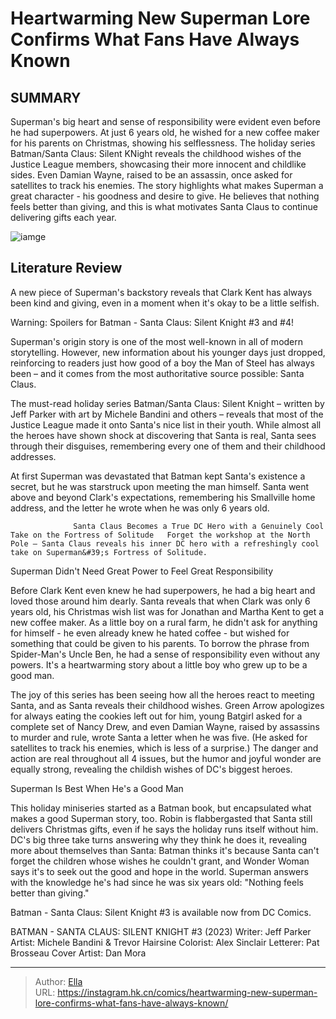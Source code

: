 # Heartwarming New Superman Lore Confirms What Fans Have Always Known


## SUMMARY 



  Superman&#39;s big heart and sense of responsibility were evident even before he had superpowers. At just 6 years old, he wished for a new coffee maker for his parents on Christmas, showing his selflessness.   The holiday series Batman/Santa Claus: Silent KNight reveals the childhood wishes of the Justice League members, showcasing their more innocent and childlike sides. Even Damian Wayne, raised to be an assassin, once asked for satellites to track his enemies.   The story highlights what makes Superman a great character - his goodness and desire to give. He believes that nothing feels better than giving, and this is what motivates Santa Claus to continue delivering gifts each year.  

![iamge](https://static1.srcdn.com/wordpress/wp-content/uploads/2021/05/Superman-Sun-All-Star.jpg)

## Literature Review

A new piece of Superman&#39;s backstory reveals that Clark Kent has always been kind and giving, even in a moment when it&#39;s okay to be a little selfish.




Warning: Spoilers for Batman - Santa Claus: Silent Knight #3 and #4!




Superman&#39;s origin story is one of the most well-known in all of modern storytelling. However, new information about his younger days just dropped, reinforcing to readers just how good of a boy the Man of Steel has always been – and it comes from the most authoritative source possible: Santa Claus.

The must-read holiday series Batman/Santa Claus: Silent Knight – written by Jeff Parker with art by Michele Bandini and others – reveals that most of the Justice League made it onto Santa&#39;s nice list in their youth. While almost all the heroes have shown shock at discovering that Santa is real, Santa sees through their disguises, remembering every one of them and their childhood addresses.



          

At first Superman was devastated that Batman kept Santa&#39;s existence a secret, but he was starstruck upon meeting the man himself. Santa went above and beyond Clark&#39;s expectations, remembering his Smallville home address, and the letter he wrote when he was only 6 years old.




                  Santa Claus Becomes a True DC Hero with a Genuinely Cool Take on the Fortress of Solitude   Forget the workshop at the North Pole – Santa Claus reveals his inner DC hero with a refreshingly cool take on Superman&#39;s Fortress of Solitude.   


 Superman Didn&#39;t Need Great Power to Feel Great Responsibility 
         

Before Clark Kent even knew he had superpowers, he had a big heart and loved those around him dearly. Santa reveals that when Clark was only 6 years old, his Christmas wish list was for Jonathan and Martha Kent to get a new coffee maker. As a little boy on a rural farm, he didn&#39;t ask for anything for himself - he even already knew he hated coffee - but wished for something that could be given to his parents. To borrow the phrase from Spider-Man&#39;s Uncle Ben, he had a sense of responsibility even without any powers. It&#39;s a heartwarming story about a little boy who grew up to be a good man.




The joy of this series has been seeing how all the heroes react to meeting Santa, and as Santa reveals their childhood wishes. Green Arrow apologizes for always eating the cookies left out for him, young Batgirl asked for a complete set of Nancy Drew, and even Damian Wayne, raised by assassins to murder and rule, wrote Santa a letter when he was five. (He asked for satellites to track his enemies, which is less of a surprise.) The danger and action are real throughout all 4 issues, but the humor and joyful wonder are equally strong, revealing the childish wishes of DC&#39;s biggest heroes.



 Superman Is Best When He&#39;s a Good Man 


          

This holiday miniseries started as a Batman book, but encapsulated what makes a good Superman story, too. Robin is flabbergasted that Santa still delivers Christmas gifts, even if he says the holiday runs itself without him. DC&#39;s big three take turns answering why they think he does it, revealing more about themselves than Santa: Batman thinks it&#39;s because Santa can&#39;t forget the children whose wishes he couldn&#39;t grant, and Wonder Woman says it&#39;s to seek out the good and hope in the world. Superman answers with the knowledge he&#39;s had since he was six years old: &#34;Nothing feels better than giving.&#34;




Batman - Santa Claus: Silent Knight #3 is available now from DC Comics.

 BATMAN - SANTA CLAUS: SILENT KNIGHT #3 (2023)                  Writer: Jeff Parker   Artist: Michele Bandini &amp; Trevor Hairsine   Colorist: Alex Sinclair   Letterer: Pat Brosseau   Cover Artist: Dan Mora      




---

> Author: [Ella](https://instagram.hk.cn/)  
> URL: https://instagram.hk.cn/comics/heartwarming-new-superman-lore-confirms-what-fans-have-always-known/  

